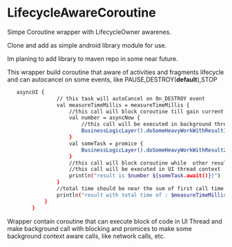 # LifecycleAwareCoroutine
Simpe Coroutine wrapper with LifecycleOwner awarenes.

Clone and add as simple android library module for use.

Im planing to add library  to maven repo in some near future.

This wrapper build coroutine that aware of activities and fragments lifecycle and can autocancel on some events, like PAUSE,DESTROY(**default**),STOP

```sh
   asyncUI {
                // this task will autoCancel on On_DESTROY event
                val measureTimeMillis = measureTimeMillis {
                    //this call will block coroutine till gain current result
                    val number = asyncNow {
                        //this call will be executed in background thread context
                        BusinessLogicLayer().doSomeHeavyWorkWithResult1()
                    }
                    val someTask = promice {
                        BusinessLogicLayer().doSomeHeavyWorkWithResult2()
                    }
                    //this call will block coroutine while  other results will be available
                    //this call will be executed in UI thread context
                    println("result is $number ${someTask.await()}}")
                }
                //total time should be near the sum of first call time and max delay time of  other 3 calls
                println("result with total time of : $measureTimeMillis")
            }
        }
```
Wrapper contain coroutine that can execute block of code in UI Thread and make background call with blocking and promices to make some background context aware calls, like network calls, etc.
